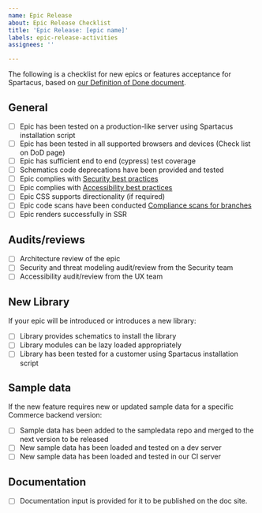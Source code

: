 ```yaml
---
name: Epic Release
about: Epic Release Checklist
title: 'Epic Release: [epic name]'
labels: epic-release-activities
assignees: ''

---
```


The following is a checklist for new epics or features acceptance for Spartacus, based on [our Definition of Done document](https://help.sap.com/docs/SAP_COMMERCE_COMPOSABLE_STOREFRONT/260a7736dfec4d678be034577a70b81b/0c5effe8b3f941e881b258793934c7a0.html).

## General

- [ ] Epic has been tested on a production-like server using Spartacus installation script
- [ ] Epic has been tested in all supported browsers and devices (Check list on DoD page)
- [ ] Epic has sufficient end to end (cypress) test coverage
- [ ] Schematics code deprecations have been provided and tested
- [ ] Epic complies with [Security best practices](https://help.sap.com/docs/SAP_COMMERCE_COMPOSABLE_STOREFRONT/bfcbe6fa26f94035b67979f0053f9bee/79102f15921a46edac8f7c73149878a9.html)
- [ ] Epic complies with [Accessibility best practices](https://help.sap.com/docs/SAP_COMMERCE_COMPOSABLE_STOREFRONT/bfcbe6fa26f94035b67979f0053f9bee/e8eae4bc27cd44af9a11d4ae40791ed6.html)
- [ ] Epic CSS supports directionality (if required)
- [ ] Epic code scans have been conducted [Compliance scans for branches](https://wiki.one.int.sap/wiki/display/spar/Compliance+scans+for+branches)
- [ ] Epic renders successfully in SSR

## Audits/reviews

- [ ] Architecture review of the epic
- [ ] Security and threat modeling audit/review from the Security team
- [ ] Accessibility audit/review from the UX team

## New Library

If your epic will be introduced or introduces a new library:

- [ ] Library provides schematics to install the library
- [ ] Library modules can be lazy loaded appropriately
- [ ] Library has been tested for a customer using Spartacus installation script

## Sample data

If the new feature requires new or updated sample data for a specific Commerce backend version:

- [ ] Sample data has been added to the sampledata repo and merged to the next version to be released
- [ ] New sample data has been loaded and tested on a dev server
- [ ] New sample data has been loaded and tested in our CI server

## Documentation

- [ ] Documentation input is provided for it to be published on the doc site.
